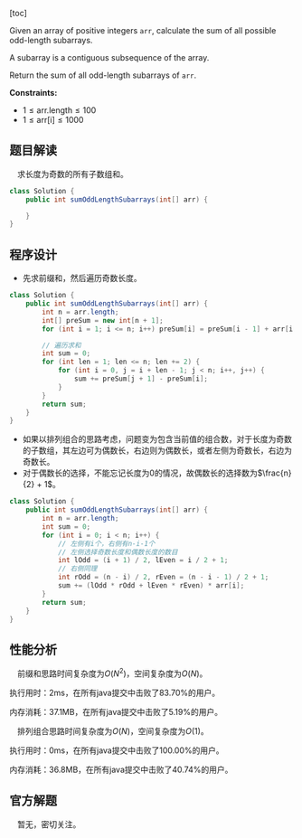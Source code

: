 [toc]

Given an array of positive integers `arr`, calculate the sum of all possible odd-length subarrays.

A subarray is a contiguous subsequence of the array.

Return the sum of all odd-length subarrays of `arr`.



**Constraints:**

- $1 \le \text{arr.length} \le 100$
- $1 \le \text{arr[i]} \le 1000$



## 题目解读

&emsp;求长度为奇数的所有子数组和。

```java
class Solution {
    public int sumOddLengthSubarrays(int[] arr) {

    }
}
```

## 程序设计

* 先求前缀和，然后遍历奇数长度。

```java
class Solution {
    public int sumOddLengthSubarrays(int[] arr) {
        int n = arr.length;
        int[] preSum = new int[n + 1];
        for (int i = 1; i <= n; i++) preSum[i] = preSum[i - 1] + arr[i - 1];

        // 遍历求和
        int sum = 0;
        for (int len = 1; len <= n; len += 2) {
            for (int i = 0, j = i + len - 1; j < n; i++, j++) {
                sum += preSum[j + 1] - preSum[i];
            }
        }
        return sum;
    }
}
```

* 如果以排列组合的思路考虑，问题变为包含当前值的组合数，对于长度为奇数的子数组，其左边可为偶数长，右边则为偶数长，或者左侧为奇数长，右边为奇数长。
* 对于偶数长的选择，不能忘记长度为$0$的情况，故偶数长的选择数为$\frac{n}{2} + 1$。

```java
class Solution {
    public int sumOddLengthSubarrays(int[] arr) {
        int n = arr.length;
        int sum = 0;
        for (int i = 0; i < n; i++) {
            // 左侧有i个，右侧有n-i-1个
            // 左侧选择奇数长度和偶数长度的数目
            int lOdd = (i + 1) / 2, lEven = i / 2 + 1;
            // 右侧同理
            int rOdd = (n - i) / 2, rEven = (n - i - 1) / 2 + 1;
            sum += (lOdd * rOdd + lEven * rEven) * arr[i];
        }
        return sum;
    }
}
```

## 性能分析

&emsp;前缀和思路时间复杂度为$O(N^2)$，空间复杂度为$O(N)$。

执行用时：2ms，在所有java提交中击败了83.70%的用户。

内存消耗：37.1MB，在所有java提交中击败了5.19%的用户。

&emsp;排列组合思路时间复杂度为$O(N)$，空间复杂度为$O(1)$。

执行用时：0ms，在所有java提交中击败了100.00%的用户。

内存消耗：36.8MB，在所有java提交中击败了40.74%的用户。

## 官方解题

&emsp;暂无，密切关注。